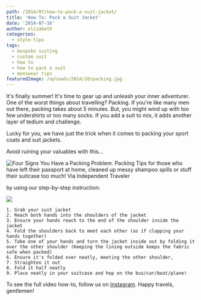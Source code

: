 ```yaml
---
path: /2014/07/how-to-pack-a-suit-jacket/
title: 'How To: Pack a Suit Jacket'
date: '2014-07-16'
author: elizabeth
categories:
  - style-tips
tags:
  - bespoke suiting
  - custom suit
  - how to
  - how to pack a suit
  - menswear tips
featuredImage: /uploads/2014/10/packing.jpg
---
```

It's finally summer! It's time to gear up and unleash your inner adventurer. One of the worst things about travelling? Packing. If you're like many men out there, packing takes about 5 minutes. But, you might wind up with too few undershirts or too many socks. If you add a suit to mix, it adds another layer of tedium and challenge.

Lucky for you, we have just the trick when it comes to packing your sport coats and suit jackets.

Avoid ruining your valuables with this...

![Four Signs You Have a Packing Problem. Packing Tips for those who have left their passport at home, cleaned up messy shampoo spills or stuff their suitcase too much! Via Independent Traveler](http://media-cache-ec0.pinimg.com/736x/46/be/ec/46beecf9d184186e0e38b29d7d5b42d2.jpg)

by using our step-by-step instruction:

[![](http://2.bp.blogspot.com/-xR003ETVwQ8/U8A0vCiTv3I/AAAAAAAAAjQ/xbQ4Rp26CvE/s1600/packing.jpg)](http://2.bp.blogspot.com/-xR003ETVwQ8/U8A0vCiTv3I/AAAAAAAAAjQ/xbQ4Rp26CvE/s1600/packing.jpg)

	1. Grab your suit jacket
	2. Reach both hands into the shoulders of the jacket
	3. Ensure your hands reach to the end of the shoulder inside the jacket
	4. Fold the shoulders back to meet each other (as if clapping your hands together)
	5. Take one of your hands and turn the jacket inside out by folding it over the other shoulder (Keeping the lining outside keeps the fabric safe when packed)
	6. Ensure it's folded over neatly, meeting the other shoulder,
	7. Straighten it out
	8. Fold it half neatly
	9. Place neatly in your suitcase and hop on the bus/car/boat/plane!

To see the full video how-to, follow us on [Instagram](http://instagram.com/9tailors). Happy travels, gentlemen!